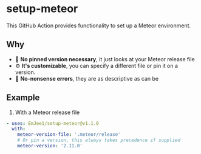 # setup-meteor

This GitHub Action provides functionality to set up a Meteor environment.

## Why

- 📌 **No pinned version necessary**, it just looks at your Meteor release file
- ⚙️ **It's customizable**, you can specify a different file or pin it on a version.
- 🚫 **No-nonsense errors**, they are as descriptive as can be

## Example

1. With a Meteor release file

```yml
- uses: EmJee1/setup-meteor@v1.1.0
  with:
    meteor-version-file: '.meteor/release'
    # Or pin a version, this always takes precedence if supplied
    meteor-version: '2.11.0'
```
